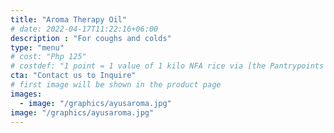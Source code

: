 ```yaml
---
title: "Aroma Therapy Oil"
# date: 2022-04-17T11:22:16+06:00
description : "For coughs and colds"
type: "menu"
# cost: "Php 125"
# costdef: "1 point = 1 value of 1 kilo NFA rice via [the Pantrypoints system](https://pantrypoints.com)"
cta: "Contact us to Inquire"
# first image will be shown in the product page
images:
  - image: "/graphics/ayusaroma.jpg"
image: "/graphics/ayusaroma.jpg"
---
```

